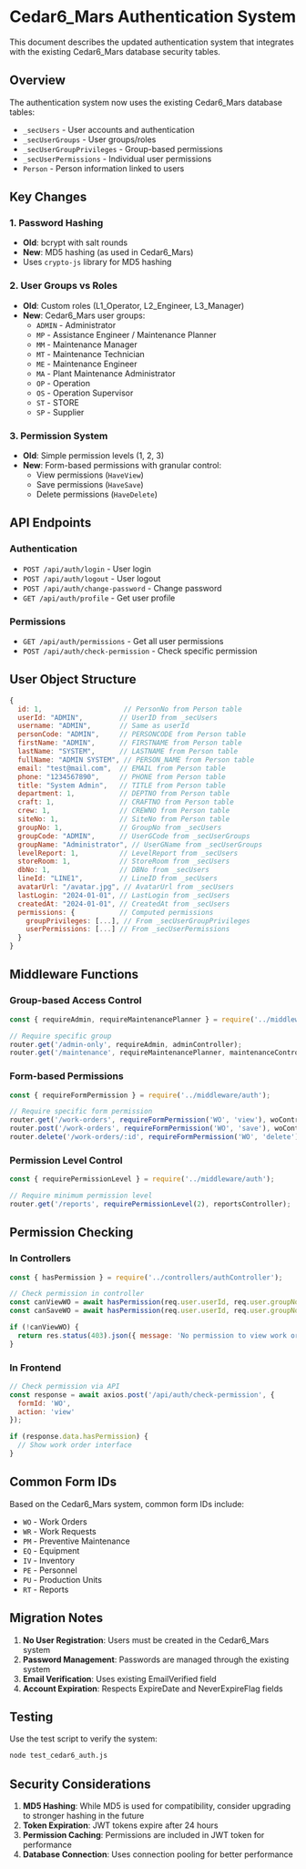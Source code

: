 # Cedar6_Mars Authentication System

This document describes the updated authentication system that integrates with the existing Cedar6_Mars database security tables.

## Overview

The authentication system now uses the existing Cedar6_Mars database tables:
- `_secUsers` - User accounts and authentication
- `_secUserGroups` - User groups/roles
- `_secUserGroupPrivileges` - Group-based permissions
- `_secUserPermissions` - Individual user permissions
- `Person` - Person information linked to users

## Key Changes

### 1. Password Hashing
- **Old**: bcrypt with salt rounds
- **New**: MD5 hashing (as used in Cedar6_Mars)
- Uses `crypto-js` library for MD5 hashing

### 2. User Groups vs Roles
- **Old**: Custom roles (L1_Operator, L2_Engineer, L3_Manager)
- **New**: Cedar6_Mars user groups:
  - `ADMIN` - Administrator
  - `MP` - Assistance Engineer / Maintenance Planner
  - `MM` - Maintenance Manager
  - `MT` - Maintenance Technician
  - `ME` - Maintenance Engineer
  - `MA` - Plant Maintenance Administrator
  - `OP` - Operation
  - `OS` - Operation Supervisor
  - `ST` - STORE
  - `SP` - Supplier

### 3. Permission System
- **Old**: Simple permission levels (1, 2, 3)
- **New**: Form-based permissions with granular control:
  - View permissions (`HaveView`)
  - Save permissions (`HaveSave`)
  - Delete permissions (`HaveDelete`)

## API Endpoints

### Authentication
- `POST /api/auth/login` - User login
- `POST /api/auth/logout` - User logout
- `POST /api/auth/change-password` - Change password
- `GET /api/auth/profile` - Get user profile

### Permissions
- `GET /api/auth/permissions` - Get all user permissions
- `POST /api/auth/check-permission` - Check specific permission

## User Object Structure

```javascript
{
  id: 1,                    // PersonNo from Person table
  userId: "ADMIN",         // UserID from _secUsers
  username: "ADMIN",       // Same as userId
  personCode: "ADMIN",     // PERSONCODE from Person table
  firstName: "ADMIN",      // FIRSTNAME from Person table
  lastName: "SYSTEM",      // LASTNAME from Person table
  fullName: "ADMIN SYSTEM", // PERSON_NAME from Person table
  email: "test@mail.com",  // EMAIL from Person table
  phone: "1234567890",     // PHONE from Person table
  title: "System Admin",   // TITLE from Person table
  department: 1,           // DEPTNO from Person table
  craft: 1,                // CRAFTNO from Person table
  crew: 1,                 // CREWNO from Person table
  siteNo: 1,               // SiteNo from Person table
  groupNo: 1,              // GroupNo from _secUsers
  groupCode: "ADMIN",      // UserGCode from _secUserGroups
  groupName: "Administrator", // UserGName from _secUserGroups
  levelReport: 1,          // LevelReport from _secUsers
  storeRoom: 1,            // StoreRoom from _secUsers
  dbNo: 1,                 // DBNo from _secUsers
  lineId: "LINE1",         // LineID from _secUsers
  avatarUrl: "/avatar.jpg", // AvatarUrl from _secUsers
  lastLogin: "2024-01-01", // LastLogin from _secUsers
  createdAt: "2024-01-01", // CreatedAt from _secUsers
  permissions: {           // Computed permissions
    groupPrivileges: [...], // From _secUserGroupPrivileges
    userPermissions: [...] // From _secUserPermissions
  }
}
```

## Middleware Functions

### Group-based Access Control
```javascript
const { requireAdmin, requireMaintenancePlanner } = require('../middleware/auth');

// Require specific group
router.get('/admin-only', requireAdmin, adminController);
router.get('/maintenance', requireMaintenancePlanner, maintenanceController);
```

### Form-based Permissions
```javascript
const { requireFormPermission } = require('../middleware/auth');

// Require specific form permission
router.get('/work-orders', requireFormPermission('WO', 'view'), woController);
router.post('/work-orders', requireFormPermission('WO', 'save'), woController);
router.delete('/work-orders/:id', requireFormPermission('WO', 'delete'), woController);
```

### Permission Level Control
```javascript
const { requirePermissionLevel } = require('../middleware/auth');

// Require minimum permission level
router.get('/reports', requirePermissionLevel(2), reportsController);
```

## Permission Checking

### In Controllers
```javascript
const { hasPermission } = require('../controllers/authController');

// Check permission in controller
const canViewWO = await hasPermission(req.user.userId, req.user.groupNo, 'WO', 'view');
const canSaveWO = await hasPermission(req.user.userId, req.user.groupNo, 'WO', 'save');

if (!canViewWO) {
  return res.status(403).json({ message: 'No permission to view work orders' });
}
```

### In Frontend
```javascript
// Check permission via API
const response = await axios.post('/api/auth/check-permission', {
  formId: 'WO',
  action: 'view'
});

if (response.data.hasPermission) {
  // Show work order interface
}
```

## Common Form IDs

Based on the Cedar6_Mars system, common form IDs include:
- `WO` - Work Orders
- `WR` - Work Requests
- `PM` - Preventive Maintenance
- `EQ` - Equipment
- `IV` - Inventory
- `PE` - Personnel
- `PU` - Production Units
- `RT` - Reports

## Migration Notes

1. **No User Registration**: Users must be created in the Cedar6_Mars system
2. **Password Management**: Passwords are managed through the existing system
3. **Email Verification**: Uses existing EmailVerified field
4. **Account Expiration**: Respects ExpireDate and NeverExpireFlag fields

## Testing

Use the test script to verify the system:
```bash
node test_cedar6_auth.js
```

## Security Considerations

1. **MD5 Hashing**: While MD5 is used for compatibility, consider upgrading to stronger hashing in the future
2. **Token Expiration**: JWT tokens expire after 24 hours
3. **Permission Caching**: Permissions are included in JWT token for performance
4. **Database Connection**: Uses connection pooling for better performance
